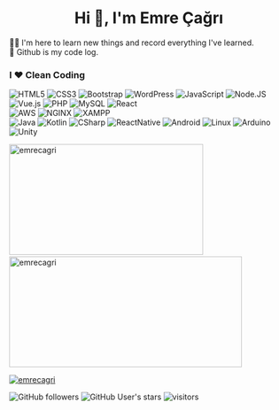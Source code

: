 
<h1 align="center">Hi 👋, I'm Emre Çağrı</h1>
<p align="left">👨‍💻 I'm here to learn new things and record everything I've learned.<br>📝 Github is my code log.</p>


### I ❤️ Clean Coding

![HTML5](https://img.shields.io/badge/-HTML5-E34F26?style=flat&logo=HTML5&logoColor=fff) 
![CSS3](https://img.shields.io/badge/-CSS3-1572B6?style=flat&logo=CSS3&logoColor=fff)
![Bootstrap](https://img.shields.io/badge/-Bootstrap-563D7C?style=flat&logo=bootstrap&logoColor=fff)
![WordPress](https://img.shields.io/badge/WordPress-blue?style=flat&logo=WordPress&logoColor=fff)
![JavaScript](https://img.shields.io/badge/-JavaScript-F7DF1E?style=flat&logo=javascript&labelColor=000)
![Node.JS](https://img.shields.io/badge/Node.JS-E34F26?style=flat&logo=Node.JS&logoColor=fff)
![Vue.js](https://img.shields.io/badge/Vue.js-yellow?style=flat&logo=Vue.js&logoColor=fff)
![PHP](https://img.shields.io/badge/PHP-blue?style=flat&logo=PHP&logoColor=fff)
![MySQL](https://img.shields.io/badge/MySQL-blue?style=flat&logo=MySQL&logoColor=fff)
![React](https://img.shields.io/badge/React-056676?style=flat&logo=react) 
<br>
![AWS](https://img.shields.io/badge/AWS-gray?style=flat&logo=amazon&logoColor=fff)
![NGINX](https://img.shields.io/badge/NGINX-green?style=flat&logo=NGINX&logoColor=fff)
![XAMPP](https://img.shields.io/badge/XAMPP-red?style=flat&logo=xampp&logoColor=fff) 
<br>
![Java](https://img.shields.io/badge/-Java-red?style=flat&logo=java&logoColor=fff) 
![Kotlin](https://img.shields.io/badge/-Kotlin-DD0031?style=flat&logo=Kotlin&logoColor=fff)
![CSharp](https://img.shields.io/badge/C%23-C%20Sharp-green) 
![ReactNative](https://img.shields.io/badge/ReactNative-056676?style=flat&logo=react&l) 
![Android](https://img.shields.io/badge/Android-yellow?style=flat&logo=Android&logoColor=fff)
![Linux](https://img.shields.io/badge/Linux-green?style=flat&logo=Linux&logoColor=fff) 
![Arduino](https://img.shields.io/badge/Arduino-E34F26?style=flat&logo=Arduino&logoColor=fff) 
![Unity](https://img.shields.io/badge/Unity-056676?style=flat&logo=Unity&logoColor=fff) 


<img height="200" width="350" src="https://github-readme-stats.vercel.app/api/top-langs?username=emrecagri&show_icons=true&locale=en&layout=compact" alt="emrecagri" />  &nbsp;  <img height="200"  width="420" src="https://github-readme-stats.vercel.app/api?username=emrecagri&show_icons=true&locale=en" alt="emrecagri" />


<a href="https://github.com/ryo-ma/github-profile-trophy"><img src="https://github-profile-trophy.vercel.app/?username=emrecagri" alt="emrecagri" /></a> </p>

![GitHub followers](https://img.shields.io/github/followers/emrecagri?style=social)  ![GitHub User's stars](https://img.shields.io/github/stars/emrecagri?style=social)  ![visitors](https://visitor-badge.laobi.icu/badge?page_id=emrecagri)
